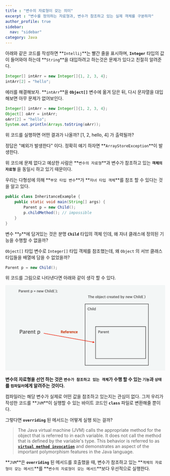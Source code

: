 ```yaml
---
title : "변수의 자료형이 갖는 의미"
excerpt : "변수를 정의하는 자료형과, 변수가 참조하고 있는 실제 객체를 구분하자"
author_profile: true
sidebar:
  nav: "sidebar"
category: Java
---
```

  
아래와 같은 코드를 작성하면 **`Intellij`**는 빨간 줄을 표시하며, **`Integer`** 타입의 값이 들어와야 하는데 **`String`**을 대입하려고 하는것은 문제가 있다고 친절히 알려준다.
  
```java
Integer[] intArr = new Integer[]{1, 2, 3, 4};
intArr[2] = "hello";
```  
  
에러를 해결해보자. **`intArr`**을 **`Object[]`** 변수에 옮겨 담은 뒤, 다시 문자열을 대입해보면 아무 문제가 없어보인다.  

```java
Integer[] intArr = new Integer[]{1, 2, 3, 4};
Object[] oArr = intArr;
oArr[2] = "hello";
System.out.println(Arrays.toString(oArr));
```
위 코드를 실행하면 어떤 결과가 나올까? [1, 2, hello, 4] 가 출력될까?  

정답은 "예외가 발생한다" 이다. 정확히 얘기 하자면 **`ArrayStoreException`**이 발생한다.  

위 코드에 문제 없다고 예상한 사람은 **`변수의 자료형`**과 변수가 참조하고 있는 **`객체의 자료형`** 을 동일시 하고 있기 때문이다.     

우리는 다형성에 의해 **`부모 타입 변수`**가 **`자녀 타입 객체`**를 참조 할 수 있다는 것을 알고 있다.   

```java
public class InheritanceExample {
    public static void main(String[] args) {
        Parent p = new Child();
        p.childMethod(); // impossible
    }
}
```
   
변수 **`p`**에 담겨있는 것은 분명 **`Child`** 타입의 객체 인데, 왜 자녀 클래스에 정의된 기능을 수행할 수 없을까?  

`Object[]` 타입 변수로 `Integer[]` 타입 객체를 참조했는데, 왜 `Object` 의 서브 클래스 타입들을 배열에 담을 수 없었을까?  
  
```java
Parent p = new Child();
```
  
위 코드를 그림으로 나타낸다면 아래와 같이 생각 할 수 있다.   

![image.png](/assets/images/java/inheritance.png)  
  
**변수의 자료형을 선언 하는 것은 `변수가 참조하고 있는 객체`가 수행 할 수 있는 `기능`과 `상태`를 `컴파일러`에게 알려주는 것이다.**  
  
컴파일러는 해당 변수가 실제로 어떤 값을 참조하고 있는지는 관심이 없다. 그저 우리가 작성한 코드를 **`JVM`**이 실행할 수 있는 바이트 코드인 **`class`** 파일로 변환해줄 뿐이다.    
  
그렇다면 **`overriding`** 된 메서드는 어떻게 실행 되는 걸까?    

> The Java virtual machine (JVM) calls the appropriate method for the object that is referred to in each variable. 
> It does not call the method that is defined by the variable's type. 
> This behavior is referred to as **[`virtual method invocation`](https://blogs.oracle.com/javamagazine/post/mastering-the-mechanics-of-java-method-invocation)** and demonstrates an aspect of the important polymorphism features in the Java language.
  
**`JVM`**은 **`overriding`** 된 메서드를 호출했을 때, 변수가 참조하고 있는 **`객체의 자료형이 갖는 메서드`**를 **`변수의 자료형이 갖는 메서드`**보다 우선적으로 실행한다.  
  